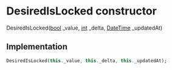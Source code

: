 


# DesiredIsLocked constructor







DesiredIsLocked([bool](https://api.flutter.dev/flutter/dart-core/bool-class.html) _value, [int](https://api.flutter.dev/flutter/dart-core/int-class.html) _delta, [DateTime](https://api.flutter.dev/flutter/dart-core/DateTime-class.html) _updatedAt)





## Implementation

```dart
DesiredIsLocked(this._value, this._delta, this._updatedAt);
```







